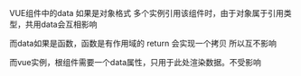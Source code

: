 VUE组件中的data 如果是对象格式 多个实例引用该组件时，由于对象属于引用类型，共用data会互相影响

而data如果是函数，函数是有作用域的 return 会实现一个拷贝 所以互不影响

而vue实例，根组件需要一个data属性，只用于此处渲染数据。不受影响

